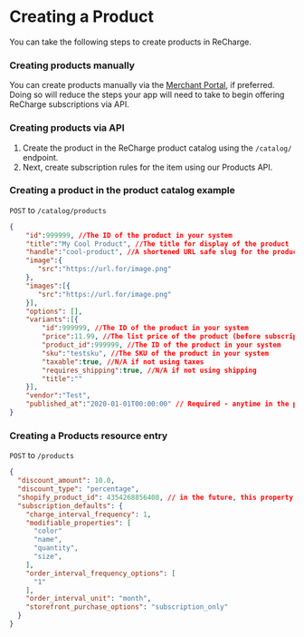 # Creating a Product

You can take the following steps to create products in ReCharge.

### Creating products manually
You can create products manually via the [Merchant Portal](https://support.rechargepayments.com/hc/en-us/articles/360008830873-Creating-subscription-rulesets), if preferred. Doing so will reduce the steps your app will need to take to begin offering ReCharge subscriptions via API.

### Creating products via API

1. Create the product in the ReCharge product catalog using the `/catalog/` endpoint.
2. Next, create subscription rules for the item using our Products API.

### Creating a product in the product catalog example

`POST` to `/catalog/products`

```json
{
    "id":999999, //The ID of the product in your system
    "title":"My Cool Product", //The title for display of the product
    "handle":"cool-product", //A shortened URL safe slug for the product
    "image":{
       "src":"https://url.for/image.png"
    },
    "images":[{
       "src":"https://url.for/image.png"
    }],
    "options": [],
    "variants":[{
        "id":999999, //The ID of the product in your system
        "price":11.99, //The list price of the product (before subscription discount)
        "product_id":999999, //The ID of the product in your system
        "sku":"testsku", //The SKU of the product in your system
        "taxable":true, //N/A if not using taxes
        "requires_shipping":true, //N/A if not using shipping
        "title":""
    }],
    "vendor":"Test",
    "published_at":"2020-01-01T00:00:00" // Required - anytime in the past is fine
}
```
### Creating a Products resource entry

`POST` to `/products`

```json
{
  "discount_amount": 10.0,
  "discount_type": "percentage",
  "shopify_product_id": 4354268856408, // in the future, this property will have a non-platform-specific name
  "subscription_defaults": {
    "charge_interval_frequency": 1,
    "modifiable_properties": [
      "color"
      "name",
      "quantity",
      "size",
    ],
    "order_interval_frequency_options": [
      "1"
    ],
    "order_interval_unit": "month",
    "storefront_purchase_options": "subscription_only"
  }
}
```
